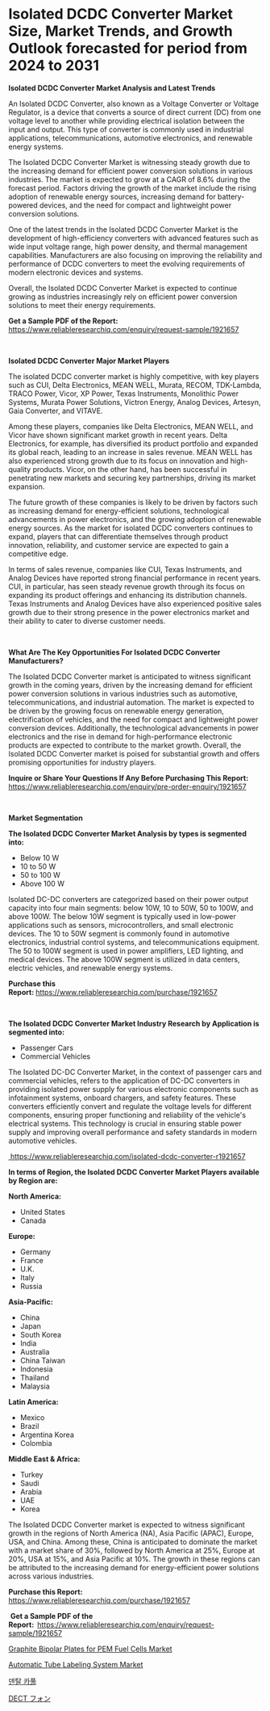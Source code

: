 <p><h1>Isolated DCDC Converter Market Size, Market Trends, and Growth Outlook forecasted for period from 2024 to 2031</h1></p><p><strong>Isolated DCDC Converter Market Analysis and Latest Trends</strong></p>
<p><p>An Isolated DCDC Converter, also known as a Voltage Converter or Voltage Regulator, is a device that converts a source of direct current (DC) from one voltage level to another while providing electrical isolation between the input and output. This type of converter is commonly used in industrial applications, telecommunications, automotive electronics, and renewable energy systems.</p><p>The Isolated DCDC Converter Market is witnessing steady growth due to the increasing demand for efficient power conversion solutions in various industries. The market is expected to grow at a CAGR of 8.6% during the forecast period. Factors driving the growth of the market include the rising adoption of renewable energy sources, increasing demand for battery-powered devices, and the need for compact and lightweight power conversion solutions.</p><p>One of the latest trends in the Isolated DCDC Converter Market is the development of high-efficiency converters with advanced features such as wide input voltage range, high power density, and thermal management capabilities. Manufacturers are also focusing on improving the reliability and performance of DCDC converters to meet the evolving requirements of modern electronic devices and systems.</p><p>Overall, the Isolated DCDC Converter Market is expected to continue growing as industries increasingly rely on efficient power conversion solutions to meet their energy requirements.</p></p>
<p><strong>Get a Sample PDF of the Report:&nbsp;</strong> <a href="https://www.reliableresearchiq.com/enquiry/request-sample/1921657">https://www.reliableresearchiq.com/enquiry/request-sample/1921657</a></p>
<p>&nbsp;</p>
<p><strong>Isolated DCDC Converter Major Market Players</strong></p>
<p><p>The isolated DCDC converter market is highly competitive, with key players such as CUI, Delta Electronics, MEAN WELL, Murata, RECOM, TDK-Lambda, TRACO Power, Vicor, XP Power, Texas Instruments, Monolithic Power Systems, Murata Power Solutions, Victron Energy, Analog Devices, Artesyn, Gaia Converter, and VITAVE. </p><p>Among these players, companies like Delta Electronics, MEAN WELL, and Vicor have shown significant market growth in recent years. Delta Electronics, for example, has diversified its product portfolio and expanded its global reach, leading to an increase in sales revenue. MEAN WELL has also experienced strong growth due to its focus on innovation and high-quality products. Vicor, on the other hand, has been successful in penetrating new markets and securing key partnerships, driving its market expansion.</p><p>The future growth of these companies is likely to be driven by factors such as increasing demand for energy-efficient solutions, technological advancements in power electronics, and the growing adoption of renewable energy sources. As the market for isolated DCDC converters continues to expand, players that can differentiate themselves through product innovation, reliability, and customer service are expected to gain a competitive edge.</p><p>In terms of sales revenue, companies like CUI, Texas Instruments, and Analog Devices have reported strong financial performance in recent years. CUI, in particular, has seen steady revenue growth through its focus on expanding its product offerings and enhancing its distribution channels. Texas Instruments and Analog Devices have also experienced positive sales growth due to their strong presence in the power electronics market and their ability to cater to diverse customer needs.</p></p>
<p>&nbsp;</p>
<p><strong>What Are The Key Opportunities For Isolated DCDC Converter Manufacturers?</strong></p>
<p><p>The Isolated DCDC Converter market is anticipated to witness significant growth in the coming years, driven by the increasing demand for efficient power conversion solutions in various industries such as automotive, telecommunications, and industrial automation. The market is expected to be driven by the growing focus on renewable energy generation, electrification of vehicles, and the need for compact and lightweight power conversion devices. Additionally, the technological advancements in power electronics and the rise in demand for high-performance electronic products are expected to contribute to the market growth. Overall, the Isolated DCDC Converter market is poised for substantial growth and offers promising opportunities for industry players.</p></p>
<p><strong>Inquire or Share Your Questions If Any Before Purchasing This Report:</strong> <a href="https://www.reliableresearchiq.com/enquiry/pre-order-enquiry/1921657">https://www.reliableresearchiq.com/enquiry/pre-order-enquiry/1921657</a></p>
<p>&nbsp;</p>
<p><strong>Market Segmentation</strong></p>
<p><strong>The Isolated DCDC Converter Market Analysis by types is segmented into:</strong></p>
<p><ul><li>Below 10 W</li><li>10 to 50 W</li><li>50 to 100 W</li><li>Above 100 W</li></ul></p>
<p><p>Isolated DC-DC converters are categorized based on their power output capacity into four main segments: below 10W, 10 to 50W, 50 to 100W, and above 100W. The below 10W segment is typically used in low-power applications such as sensors, microcontrollers, and small electronic devices. The 10 to 50W segment is commonly found in automotive electronics, industrial control systems, and telecommunications equipment. The 50 to 100W segment is used in power amplifiers, LED lighting, and medical devices. The above 100W segment is utilized in data centers, electric vehicles, and renewable energy systems.</p></p>
<p><strong>Purchase this Report:&nbsp;</strong><a href="https://www.reliableresearchiq.com/purchase/1921657">https://www.reliableresearchiq.com/purchase/1921657</a></p>
<p>&nbsp;</p>
<p><strong>The Isolated DCDC Converter Market Industry Research by Application is segmented into:</strong></p>
<p><ul><li>Passenger Cars</li><li>Commercial Vehicles</li></ul></p>
<p><p>The Isolated DC-DC Converter Market, in the context of passenger cars and commercial vehicles, refers to the application of DC-DC converters in providing isolated power supply for various electronic components such as infotainment systems, onboard chargers, and safety features. These converters efficiently convert and regulate the voltage levels for different components, ensuring proper functioning and reliability of the vehicle's electrical systems. This technology is crucial in ensuring stable power supply and improving overall performance and safety standards in modern automotive vehicles.</p></p>
<p><a href="https://www.reliableresearchiq.com/isolated-dcdc-converter-r1921657">&nbsp;https://www.reliableresearchiq.com/isolated-dcdc-converter-r1921657</a></p>
<p><strong>In terms of Region, the Isolated DCDC Converter Market Players available by Region are:</strong></p>
<p>
    <p> <strong> North America: </strong>
        <ul>
            <li>United States</li>
            <li>Canada</li>
        </ul>
        </p> 
    <p> <strong> Europe: </strong>
        <ul>
            <li>Germany</li>
            <li>France</li>
            <li>U.K.</li>
            <li>Italy</li>
            <li>Russia</li>
        </ul>
        </p> 
    <p> <strong> Asia-Pacific: </strong>
        <ul>
            <li>China</li>
            <li>Japan</li>
            <li>South Korea</li>
            <li>India</li>
            <li>Australia</li>
            <li>China Taiwan</li>
            <li>Indonesia</li>
            <li>Thailand</li>
            <li>Malaysia</li>
        </ul>
        </p> 
    <p> <strong> Latin America: </strong>
        <ul>
            <li>Mexico</li>
            <li>Brazil</li>
            <li>Argentina Korea</li>
            <li>Colombia</li>
        </ul>
        </p> 
    <p> <strong> Middle East & Africa: </strong>
        <ul>
            <li>Turkey</li>
            <li>Saudi</li>
            <li>Arabia</li>
            <li>UAE</li>
            <li>Korea</li>
        </ul>
    </p>
    </p>
<p><p>The Isolated DCDC Converter market is expected to witness significant growth in the regions of North America (NA), Asia Pacific (APAC), Europe, USA, and China. Among these, China is anticipated to dominate the market with a market share of 30%, followed by North America at 25%, Europe at 20%, USA at 15%, and Asia Pacific at 10%. The growth in these regions can be attributed to the increasing demand for energy-efficient power solutions across various industries.</p></p>
<p><strong>Purchase this Report: </strong><a href="https://www.reliableresearchiq.com/purchase/1921657">https://www.reliableresearchiq.com/purchase/1921657</a></p>
<p>&nbsp;<strong>Get a Sample PDF of the Report:&nbsp;&nbsp;</strong><a href="https://www.reliableresearchiq.com/enquiry/request-sample/1921657">https://www.reliableresearchiq.com/enquiry/request-sample/1921657</a></p>
<p><strong></strong></p>
<p><p><a href="https://issuu.com/reportprime-2/docs/graphite-bipolar-plates-for-pem-fuel-cells-market-">Graphite Bipolar Plates for PEM Fuel Cells Market</a></p><p><a href="https://github.com/SydneyHaley1/Market-Research-Report-List-1/blob/main/automatic-tube-labeling-system-market.md">Automatic Tube Labeling System Market</a></p><p><a href="https://github.com/hzumrdvas204296/Market-Research-Report-List-3/blob/main/42386374177.md">덴탈 카풀</a></p><p><a href="https://github.com/avbqbctihcbe2/Market-Research-Report-List-3/blob/main/1794670599.md">DECT フォン</a></p></p>